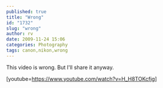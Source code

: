 ```yaml
---
published: true
title: "Wrong"
id: "1732"
slug: "wrong"
author: rv
date: 2009-11-24 15:06
categories: Photography
tags: canon,nikon,wrong
---
```

This video is wrong. But I'll share it anyway.

[youtube=https://www.youtube.com/watch?v=H_H8TOKcfjg]